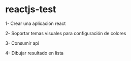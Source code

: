 # reactjs-test

1- Crear una aplicación react

2- Soportar temas visuales para configuración de colores

3- Consumir api

4- Dibujar resultado en lista
